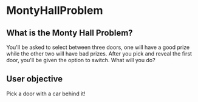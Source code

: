 # MontyHallProblem
## What is the Monty Hall Problem?
You'll be asked to select between three doors, one will have a good prize while the other two will have bad prizes. After you pick and reveal the first door, you'll be given the option to switch. What will you do?
## User objective
Pick a door with a car behind it!
